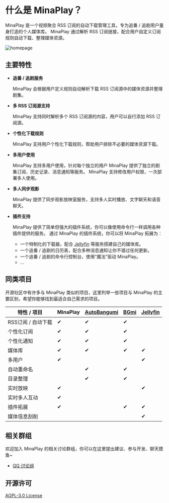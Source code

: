 <script setup>
import {useData, withBase} from 'vitepress';
const data = useData();
</script>

# 什么是 MinaPlay？

MinaPlay 是一个视频聚合 RSS 订阅的自动下载管理工具，专为追番 / 追剧用户量身打造的个人媒体库。
MinaPlay 通过解析 RSS 订阅链接，配合用户自定义订阅规则自动下载、整理媒体资源。

<img :src="data.isDark.value ? withBase('/homepage-dark.png') : withBase('/homepage.png')" alt="homepage" data-zoomable>

## 主要特性

- **追番 / 追剧服务**

  MinaPlay 会根据用户定义规则自动解析下载 RSS 订阅源中的媒体资源并整理剧集。

- **多 RSS 订阅源支持**

  MinaPlay 支持同时解析多个 RSS 订阅源的内容，用户可以自行添加 RSS 订阅源。

- **个性化下载规则**

  MinaPlay 支持用户个性化下载规则，帮助用户排除不必要的媒体资源下载。

- **多用户使用**

  MinaPlay 支持多用户使用，针对每个独立的用户 MinaPlay 提供了独立的剧集订阅、历史记录、消息通知等服务。
  MinaPlay 支持修改用户权限，一次部署多人使用。

- **多人同步观影**

  MinaPlay 提供了同步观影放映室服务，支持多人实时播放、文字聊天和语音聊天。

- **插件支持**

  MinaPlay 提供了简单但强大的插件系统，你可以像使用命令行一样调用各种插件提供的服务。
  通过 MinaPlay 的插件系统，你可以将 MinaPlay 拓展为：

    - 一个特制化的下载器，配合 [Jellyfin](https://jellyfin.org/) 等服务搭建自己的媒体库。
    - 一个追番 / 追剧的日历表，配合多种消息通知让你不错过任何更新。
    - 一个追番 / 追剧的命令行控制台，使用“魔法”驱动 MinaPlay。
    - ...

## 同类项目

开源社区中有许多与 MinaPlay 类似的项目，这里列举一些项目与 MinaPlay 的主要区别，希望你能够找到最适合自己需求的项目。

| 特性 / 项目      | MinaPlay | [AutoBangumi](https://github.com/EstrellaXD/Auto_Bangumi) | [BGmi](https://github.com/BGmi/BGmi) | [Jellyfin](https://github.com/jellyfin/jellyfin) |
|--------------|----------|-----------------------------------------------------------|--------------------------------------|--------------------------------------------------|
| RSS订阅 / 自动下载 | ✔        | ✔                                                         | ✔                                    |                                                  |
| 个性化订阅        | ✔        | ✔                                                         | ✔                                    |                                                  |
| 个性化通知        | ✔        | ✔                                                         | ✔                                    |                                                  |
| 媒体库          | ✔        | ✔                                                         | ✔                                    | ✔                                                |
| 多用户          | ✔        |                                                           |                                      | ✔                                                |
| 自动重命名        |          | ✔                                                         | ✔                                    |                                                  |
| 目录整理         |          | ✔                                                         | ✔                                    |                                                  |
| 实时放映         | ✔        |                                                           |                                      | ✔                                                |
| 实时多人互动       | ✔        |                                                           |                                      |                                                  |
| 插件拓展         | ✔        |                                                           | ✔                                    | ✔                                                |
| 媒体信息刮削       |          |                                                           |                                      | ✔                                                |

## 相关群组

欢迎加入 MinaPlay 的相关讨论群组，你可以在这里提出建议、参与开发、聊天摸鱼~

- [QQ 讨论组](https://qm.qq.com/q/t0QzNLAldm)

## 开源许可

[AGPL-3.0 License](https://www.gnu.org/licenses/agpl-3.0.en.html)
